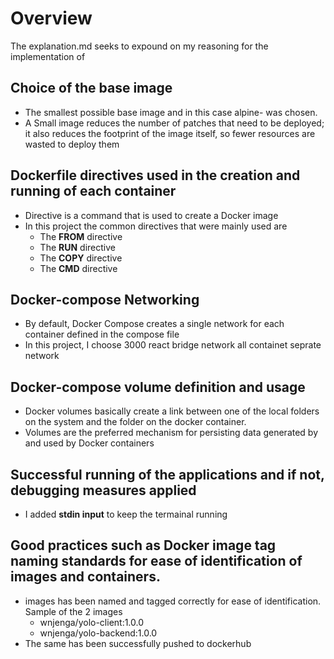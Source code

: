 # Overview

The explanation.md seeks to expound on my reasoning for the implementation of 

## Choice of the base image
 * The smallest possible base image and in this case alpine- was chosen. 
 * A Small image reduces the number of patches that need to be deployed; it also reduces the footprint of the image itself, so fewer  resources are wasted to deploy them

## Dockerfile directives used in the creation and running of each container
 * Directive is a command that is used to create a Docker image
 * In this project the common directives that were mainly used are
   - The **FROM** directive
   - The **RUN** directive
   - The **COPY** directive
   - The **CMD** directive
 
## Docker-compose Networking
*  By default, Docker Compose creates a single network for each container defined in the compose file
*  In this project, I choose 3000 react bridge network all containet seprate network

## Docker-compose volume definition and usage
 * Docker volumes basically create a link between one of the local folders on the system and the folder on the docker container.
 * Volumes are the preferred mechanism for persisting data generated by and used by Docker containers

## Successful running of the applications and if not, debugging measures applied
 * I added **stdin input** to keep the termainal running 

## Good practices such as Docker image tag naming standards for ease of identification of images and containers. 
 * images has been named and tagged correctly for ease of identification. Sample of the 2 images 
   - wnjenga/yolo-client:1.0.0
   -  wnjenga/yolo-backend:1.0.0
  * The same has been successfully pushed to dockerhub 